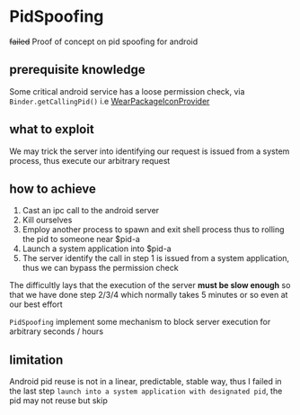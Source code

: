 # PidSpoofing

~~failed~~ Proof of concept on pid spoofing for android

## prerequisite knowledge

Some critical android service has a loose permission check, via `Binder.getCallingPid()`
i.e [WearPackageIconProvider](https://cs.android.com/android/platform/superproject/+/master:frameworks/base/packages/PackageInstaller/src/com/android/packageinstaller/wear/WearPackageIconProvider.java;drc=a4812d3c587a10bd9f4b76a26b174df92ee8abb6;l=144?q=WearPackageIconProvider)

## what to exploit

We may trick the server into identifying our request is issued from a system process, thus execute
our arbitrary request

## how to achieve

1. Cast an ipc call to the android server
2. Kill ourselves
3. Employ another process to spawn and exit shell process thus to rolling the pid to someone near
   $pid-a
4. Launch a system application into $pid-a
5. The server identify the call in step 1 is issued from a system application, thus we can bypass
   the permission check

The difficultly lays that the execution of the server **must be slow enough** so that we have done
step 2/3/4 which normally takes 5 minutes or so even at our best effort

`PidSpoofing` implement some mechanism to block server execution for arbitrary seconds / hours

## limitation

Android pid reuse is not in a linear, predictable, stable way, thus I failed in the last
step `launch into a system application with designated pid`, the pid may not reuse but skip


